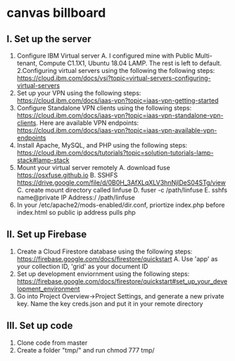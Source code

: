 # canvas billboard
## I. Set up the server
1. Configure IBM Virtual server
  A. I configured mine with Public Multi-tenant, Compute C1.1X1, Ubuntu 18.04 LAMP. The rest is left to default. 
2.Configuring virtual servers using the following the following steps: https://cloud.ibm.com/docs/vsi?topic=virtual-servers-configuring-virtual-servers
3. Set up your VPN using the following steps: https://cloud.ibm.com/docs/iaas-vpn?topic=iaas-vpn-getting-started
4. Configure Standalone VPN clients using the following steps: https://cloud.ibm.com/docs/iaas-vpn?topic=iaas-vpn-standalone-vpn-clients. Here are available VPN endpoints: https://cloud.ibm.com/docs/iaas-vpn?topic=iaas-vpn-available-vpn-endpoints
5. Install Apache, MySQL, and PHP using the following steps: https://cloud.ibm.com/docs/tutorials?topic=solution-tutorials-lamp-stack#lamp-stack
6. Mount your virtual server remotely
  A. download fuse https://osxfuse.github.io
  B. SSHFS https://drive.google.com/file/d/0B0H_3AfXLqXLV3hnNjlDeS04STg/view
  C. create mount directory called linfuse
  D. fuser -c /path/linfuse
  E. sshfs name@private IP Address:/ /path/linfuse
7. In your /etc/apache2/mods-enabled/dir.conf, priortize index.php before index.html so public ip address pulls php 
## II. Set up Firebase
1. Create a Cloud Firestore database using the following steps: https://firebase.google.com/docs/firestore/quickstart
  A. Use 'app' as your collection ID, 'grid' as your document ID
2. Set up development enviornment using the following steps: https://firebase.google.com/docs/firestore/quickstart#set_up_your_development_environment
3. Go into Project Overview->Project Settings, and generate a new private key. Name the key creds.json and put it in your remote directory
## III. Set up code
1. Clone code from master
2. Create a folder "tmp/" and run chmod 777 tmp/
